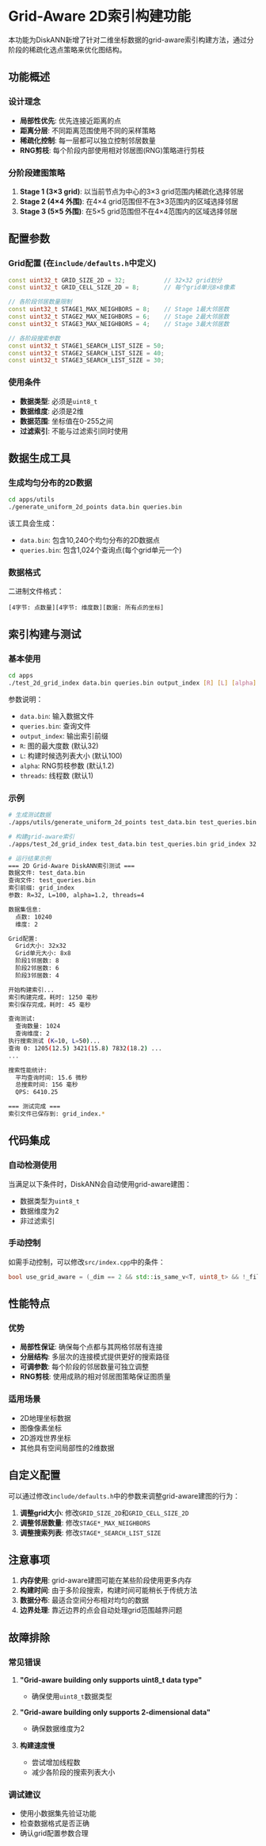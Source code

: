 # Grid-Aware 2D索引构建功能

本功能为DiskANN新增了针对二维坐标数据的grid-aware索引构建方法，通过分阶段的稀疏化选点策略来优化图结构。

## 功能概述

### 设计理念
- **局部性优先**: 优先连接近距离的点
- **距离分层**: 不同距离范围使用不同的采样策略  
- **稀疏化控制**: 每一层都可以独立控制邻居数量
- **RNG剪枝**: 每个阶段内部使用相对邻居图(RNG)策略进行剪枝

### 分阶段建图策略
1. **Stage 1 (3×3 grid)**: 以当前节点为中心的3×3 grid范围内稀疏化选择邻居
2. **Stage 2 (4×4 外围)**: 在4×4 grid范围但不在3×3范围内的区域选择邻居
3. **Stage 3 (5×5 外围)**: 在5×5 grid范围但不在4×4范围内的区域选择邻居

## 配置参数

### Grid配置 (在`include/defaults.h`中定义)
```cpp
const uint32_t GRID_SIZE_2D = 32;           // 32×32 grid划分
const uint32_t GRID_CELL_SIZE_2D = 8;       // 每个grid单元8×8像素

// 各阶段邻居数量限制
const uint32_t STAGE1_MAX_NEIGHBORS = 8;    // Stage 1最大邻居数
const uint32_t STAGE2_MAX_NEIGHBORS = 6;    // Stage 2最大邻居数  
const uint32_t STAGE3_MAX_NEIGHBORS = 4;    // Stage 3最大邻居数

// 各阶段搜索参数
const uint32_t STAGE1_SEARCH_LIST_SIZE = 50;
const uint32_t STAGE2_SEARCH_LIST_SIZE = 40;
const uint32_t STAGE3_SEARCH_LIST_SIZE = 30;
```

### 使用条件
- **数据类型**: 必须是`uint8_t`
- **数据维度**: 必须是2维
- **数据范围**: 坐标值在0-255之间
- **过滤索引**: 不能与过滤索引同时使用

## 数据生成工具

### 生成均匀分布的2D数据
```bash
cd apps/utils
./generate_uniform_2d_points data.bin queries.bin
```

该工具会生成：
- `data.bin`: 包含10,240个均匀分布的2D数据点
- `queries.bin`: 包含1,024个查询点(每个grid单元一个)

### 数据格式
二进制文件格式：
```
[4字节: 点数量][4字节: 维度数][数据: 所有点的坐标]
```

## 索引构建与测试

### 基本使用
```bash
cd apps
./test_2d_grid_index data.bin queries.bin output_index [R] [L] [alpha] [threads]
```

参数说明：
- `data.bin`: 输入数据文件
- `queries.bin`: 查询文件  
- `output_index`: 输出索引前缀
- `R`: 图的最大度数 (默认32)
- `L`: 构建时候选列表大小 (默认100)
- `alpha`: RNG剪枝参数 (默认1.2)
- `threads`: 线程数 (默认1)

### 示例
```bash
# 生成测试数据
./apps/utils/generate_uniform_2d_points test_data.bin test_queries.bin

# 构建grid-aware索引
./apps/test_2d_grid_index test_data.bin test_queries.bin grid_index 32 100 1.2 4

# 运行结果示例
=== 2D Grid-Aware DiskANN索引测试 ===
数据文件: test_data.bin
查询文件: test_queries.bin
索引前缀: grid_index
参数: R=32, L=100, alpha=1.2, threads=4

数据集信息:
  点数: 10240
  维度: 2

Grid配置:
  Grid大小: 32x32
  Grid单元大小: 8x8
  阶段1邻居数: 8
  阶段2邻居数: 6
  阶段3邻居数: 4

开始构建索引...
索引构建完成，耗时: 1250 毫秒
索引保存完成，耗时: 45 毫秒

查询测试:
  查询数量: 1024
  查询维度: 2
执行搜索测试 (K=10, L=50)...
查询 0: 1205(12.5) 3421(15.8) 7832(18.2) ...
...

搜索性能统计:
  平均查询时间: 15.6 微秒
  总搜索时间: 156 毫秒
  QPS: 6410.25

=== 测试完成 ===
索引文件已保存到: grid_index.*
```

## 代码集成

### 自动检测使用
当满足以下条件时，DiskANN会自动使用grid-aware建图：
- 数据类型为`uint8_t`
- 数据维度为2
- 非过滤索引

### 手动控制
如需手动控制，可以修改`src/index.cpp`中的条件：
```cpp
bool use_grid_aware = (_dim == 2 && std::is_same_v<T, uint8_t> && !_filtered_index);
```

## 性能特点

### 优势
- **局部性保证**: 确保每个点都与其网格邻居有连接
- **分层结构**: 多层次的连接模式提供更好的搜索路径
- **可调参数**: 每个阶段的邻居数量可独立调整
- **RNG剪枝**: 使用成熟的相对邻居图策略保证图质量

### 适用场景
- 2D地理坐标数据
- 图像像素坐标  
- 2D游戏世界坐标
- 其他具有空间局部性的2维数据

## 自定义配置

可以通过修改`include/defaults.h`中的参数来调整grid-aware建图的行为：

1. **调整grid大小**: 修改`GRID_SIZE_2D`和`GRID_CELL_SIZE_2D`
2. **调整邻居数量**: 修改`STAGE*_MAX_NEIGHBORS`
3. **调整搜索列表**: 修改`STAGE*_SEARCH_LIST_SIZE`

## 注意事项

1. **内存使用**: grid-aware建图可能在某些阶段使用更多内存
2. **构建时间**: 由于多阶段搜索，构建时间可能稍长于传统方法
3. **数据分布**: 最适合空间分布相对均匀的数据
4. **边界处理**: 靠近边界的点会自动处理grid范围越界问题

## 故障排除

### 常见错误
1. **"Grid-aware building only supports uint8_t data type"**
   - 确保使用`uint8_t`数据类型

2. **"Grid-aware building only supports 2-dimensional data"**
   - 确保数据维度为2

3. **构建速度慢**
   - 尝试增加线程数
   - 减少各阶段的搜索列表大小

### 调试建议
- 使用小数据集先验证功能
- 检查数据格式是否正确
- 确认grid配置参数合理 